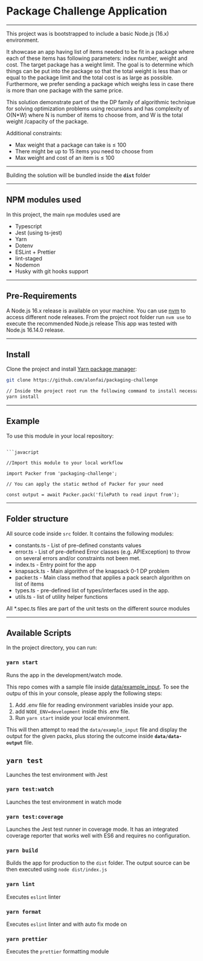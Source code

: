 # Package Challenge Application

---

This project was is bootstrapped to include a basic Node.js (16.x) environment.

It showcase an app having list of items needed to be fit in a package where each of these items has following parameters: index number, weight and cost. The target package has a weight limit.
The goal is to determine which things can be put into the package so that the total weight is less than or equal to the package limit and the total cost is as large as possible.
Furthermore, we prefer sending a package which weighs less in case there is more than one package with the same price.

This solution demonstrate part of the the DP family of algorithmic technique for solving optimization problems using recursions and has complexity of O(N\*W) where N is number of items to choose from, and W is the total weight /capacity of the package.

Additional constraints:

- Max weight that a package can take is ≤ 100
- There might be up to 15 items you need to choose from
- Max weight and cost of an item is ≤ 100

---

Building the solution will be bundled inside the **`dist`** folder

---

## NPM modules used

In this project, the main `npm` modules used are

- Typescript
- Jest (using ts-jest)
- Yarn
- Dotenv
- ESLint + Prettier
- lint-staged
- Nodemon
- Husky with git hooks support

---

## Pre-Requirements

A Node.js 16.x release is available on your machine. You can use [nvm](https://github.com/nvm-sh/nvm) to access different node releases. From the project root folder run `nvm use` to execute the recommended Node.js release
This app was tested with Node.js 16.14.0 release.

---

## Install

Clone the project and install [Yarn package manager](https://classic.yarnpkg.com/en/docs/install):

```bash
git clone https://github.com/alonfai/packaging-challenge

// Inside the project root run the following command to install necessary dependencies
yarn install
```

---

## Example

To use this module in your local repository:

````

```javacript

//Import this module to your local workflow

import Packer from 'packaging-challenge';

// You can apply the static method of Packer for your need

const output = await Packer.pack('filePath to read input from');
````

---

## Folder structure

All source code inside `src` folder. It contains the following modules:

- constants.ts - List of pre-defined constants values
- error.ts - List of pre-defined Error classes (e.g. APIException) to throw on several errors and/or constraints not been met.
- index.ts - Entry point for the app
- knapsack.ts - Main algorithm of the knapsack 0-1 DP problem
- packer.ts - Main class method that applies a pack search algorithm on list of items
- types.ts - pre-defined list of types/interfaces used in the app.
- utils.ts - list of utility helper functions

All \*.spec.ts files are part of the unit tests on the different source modules

---

## Available Scripts

In the project directory, you can run:

### `yarn start`

Runs the app in the development/watch mode.

This repo comes with a sample file inside [data/example_input](./data/example_input). To see the outpu of this in your console, please apply the following steps:

1. Add .env file for reading environment variables inside your app.
2. add `NODE_ENV=development` inside this .env file.
3. Run `yarn start` inside your local environment.

This will then attempt to read the `data/example_input` file and display the output for the given packs, plus storing the outcome inside **`data/data-output`** file.

## `yarn test`

Launches the test environment with Jest

### `yarn test:watch`

Launches the test environment in watch mode

### `yarn test:coverage`

Launches the Jest test runner in coverage mode. It has an integrated coverage reporter that works well with ES6 and requires no configuration.

### `yarn build`

Builds the app for production to the `dist` folder. The output source can be then executed using `node dist/index.js`

### `yarn lint`

Executes `eslint` linter

### `yarn format`

Executes `eslint` linter and with auto fix mode on

### `yarn prettier`

Executes the `prettier` formatting module
